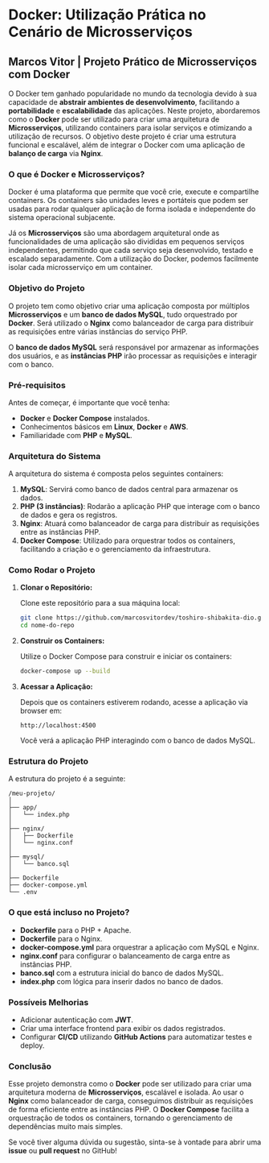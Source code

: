
# Docker: Utilização Prática no Cenário de Microsserviços

## **Marcos Vitor | Projeto Prático de Microsserviços com Docker**

O Docker tem ganhado popularidade no mundo da tecnologia devido à sua capacidade de **abstrair ambientes de desenvolvimento**, facilitando a **portabilidade** e **escalabilidade** das aplicações. Neste projeto, abordaremos como o **Docker** pode ser utilizado para criar uma arquitetura de **Microsserviços**, utilizando containers para isolar serviços e otimizando a utilização de recursos. O objetivo deste projeto é criar uma estrutura funcional e escalável, além de integrar o Docker com uma aplicação de **balanço de carga** via **Nginx**.

### **O que é Docker e Microsserviços?**

Docker é uma plataforma que permite que você crie, execute e compartilhe containers. Os containers são unidades leves e portáteis que podem ser usadas para rodar qualquer aplicação de forma isolada e independente do sistema operacional subjacente.

Já os **Microsserviços** são uma abordagem arquitetural onde as funcionalidades de uma aplicação são divididas em pequenos serviços independentes, permitindo que cada serviço seja desenvolvido, testado e escalado separadamente. Com a utilização do Docker, podemos facilmente isolar cada microsserviço em um container.

### **Objetivo do Projeto**

O projeto tem como objetivo criar uma aplicação composta por múltiplos **Microsserviços** e um **banco de dados MySQL**, tudo orquestrado por **Docker**. Será utilizado o **Nginx** como balanceador de carga para distribuir as requisições entre várias instâncias do serviço PHP.

O **banco de dados MySQL** será responsável por armazenar as informações dos usuários, e as **instâncias PHP** irão processar as requisições e interagir com o banco.

### **Pré-requisitos**

Antes de começar, é importante que você tenha:

- **Docker** e **Docker Compose** instalados.
- Conhecimentos básicos em **Linux**, **Docker** e **AWS**.
- Familiaridade com **PHP** e **MySQL**.

### **Arquitetura do Sistema**

A arquitetura do sistema é composta pelos seguintes containers:

1. **MySQL**: Servirá como banco de dados central para armazenar os dados.
2. **PHP (3 instâncias)**: Rodarão a aplicação PHP que interage com o banco de dados e gera os registros.
3. **Nginx**: Atuará como balanceador de carga para distribuir as requisições entre as instâncias PHP.
4. **Docker Compose**: Utilizado para orquestrar todos os containers, facilitando a criação e o gerenciamento da infraestrutura.

### **Como Rodar o Projeto**

1. **Clonar o Repositório:**

   Clone este repositório para a sua máquina local:

   ```bash
   git clone https://github.com/marcosvitordev/toshiro-shibakita-dio.git
   cd nome-do-repo
   ```

2. **Construir os Containers:**

   Utilize o Docker Compose para construir e iniciar os containers:

   ```bash
   docker-compose up --build
   ```

3. **Acessar a Aplicação:**

   Depois que os containers estiverem rodando, acesse a aplicação via browser em:

   ```text
   http://localhost:4500
   ```

   Você verá a aplicação PHP interagindo com o banco de dados MySQL.

### **Estrutura do Projeto**

A estrutura do projeto é a seguinte:

```
/meu-projeto/
│
├── app/
│   └── index.php
│
├── nginx/
│   ├── Dockerfile
│   └── nginx.conf
│
├── mysql/
│   └── banco.sql
│
├── Dockerfile
├── docker-compose.yml
└── .env
```

### **O que está incluso no Projeto?**

- **Dockerfile** para o PHP + Apache.
- **Dockerfile** para o Nginx.
- **docker-compose.yml** para orquestrar a aplicação com MySQL e Nginx.
- **nginx.conf** para configurar o balanceamento de carga entre as instâncias PHP.
- **banco.sql** com a estrutura inicial do banco de dados MySQL.
- **index.php** com lógica para inserir dados no banco de dados.

### **Possíveis Melhorias**

- Adicionar autenticação com **JWT**.
- Criar uma interface frontend para exibir os dados registrados.
- Configurar **CI/CD** utilizando **GitHub Actions** para automatizar testes e deploy.

### **Conclusão**

Esse projeto demonstra como o **Docker** pode ser utilizado para criar uma arquitetura moderna de **Microsserviços**, escalável e isolada. Ao usar o **Nginx** como balanceador de carga, conseguimos distribuir as requisições de forma eficiente entre as instâncias PHP. O **Docker Compose** facilita a orquestração de todos os containers, tornando o gerenciamento de dependências muito mais simples.

Se você tiver alguma dúvida ou sugestão, sinta-se à vontade para abrir uma **issue** ou **pull request** no GitHub!

